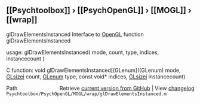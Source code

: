 ## [[Psychtoolbox]] &#8250; [[PsychOpenGL]] &#8250; [[MOGL]] &#8250; [[wrap]]

glDrawElementsInstanced  Interface to [OpenGL](OpenGL) function glDrawElementsInstanced  
  
usage:  glDrawElementsInstanced( mode, count, type, indices, instancecount )  
  
C function:  void glDrawElementsInstanced[(GLenum]((GLenum) mode, [GLsizei](GLsizei) count, [GLenum](GLenum) type, const void\* indices, [GLsizei](GLsizei) instancecount)  




<div class="code_header" style="text-align:right;">
  <span style="float:left;">Path&nbsp;&nbsp;</span> <span class="counter">Retrieve <a href=
  "https://raw.github.com/Psychtoolbox-3/Psychtoolbox-3/beta/Psychtoolbox/PsychOpenGL/MOGL/wrap/glDrawElementsInstanced.m">current version from GitHub</a> | View <a href=
  "https://github.com/Psychtoolbox-3/Psychtoolbox-3/commits/beta/Psychtoolbox/PsychOpenGL/MOGL/wrap/glDrawElementsInstanced.m">changelog</a></span>
</div>
<div class="code">
  <code>Psychtoolbox/PsychOpenGL/MOGL/wrap/glDrawElementsInstanced.m</code>
</div>

